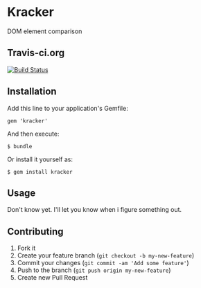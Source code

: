 # Kracker

DOM element comparison

## Travis-ci.org

[![Build Status](https://travis-ci.org/QuantumGeordie/kracker.png)](https://travis-ci.org/QuantumGeordie/kracker)

## Installation

Add this line to your application's Gemfile:

    gem 'kracker'

And then execute:

    $ bundle

Or install it yourself as:

    $ gem install kracker

## Usage

Don't know yet. I'll let you know when i figure something out.

## Contributing

1. Fork it
2. Create your feature branch (`git checkout -b my-new-feature`)
3. Commit your changes (`git commit -am 'Add some feature'`)
4. Push to the branch (`git push origin my-new-feature`)
5. Create new Pull Request
